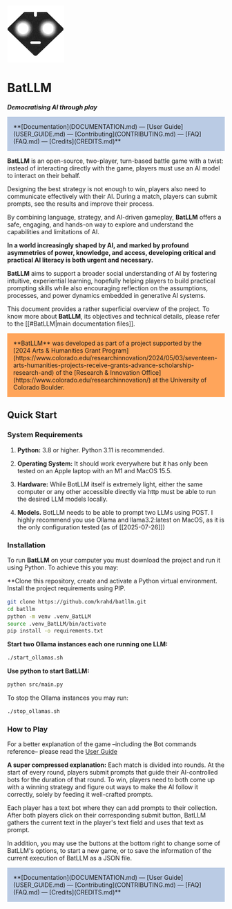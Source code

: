 ![alt text](https://github.com/krahd/BatLLM/blob/73db28aefa217d101717c081971deee7a53e9198/docs/attachments/logo-small.png "Bat LLM logo")
# BatLLM
***Democratising AI through play***

<p style="background-color: #bacbe4ff; padding: 1em;">
**[Documentation](DOCUMENTATION.md)  &mdash; [User Guide](USER_GUIDE.md)  &mdash; [Contributing](CONTRIBUTING.md)  &mdash; [FAQ](FAQ.md)  &mdash; [Credits](CREDITS.md)** 
</p>

**BatLLM** is an open-source, two-player, turn-based battle game with a twist: instead of interacting directly with the game, players must use an AI model to interact on their behalf. 

Designing the best strategy is not enough to win, players also need to communicate effectively with their AI. During a match, players can submit prompts, see the results and improve their process. 

By combining language, strategy, and AI-driven gameplay, **BatLLM** offers a safe, engaging, and hands-on way to explore and understand the capabilities and limitations of AI. 

**In a world increasingly shaped by AI, and marked by profound asymmetries of power, knowledge, and access, developing critical and practical AI literacy is both urgent and necessary.**

**BatLLM** aims to support a broader social understanding of AI by fostering intuitive, experiential learning, hopefully helping players to build practical prompting skills while also encouraging reflection on the assumptions, processes, and power dynamics embedded in generative AI systems.

This document provides a rather superficial overview of the project. To know more about **BatLLM**, its objectives and technical details, please refer to the [[#BatLLM|main documentation files]].

<p style="background-color: #ffa55bff; padding: 1em;">
**BatLLM** was developed as part of a project supported by the [2024 Arts & Humanities Grant Program](https://www.colorado.edu/researchinnovation/2024/05/03/seventeen-arts-humanities-projects-receive-grants-advance-scholarship-research-and) of the [Research & Innovation Office](https://www.colorado.edu/researchinnovation/) at the University of Colorado Boulder.
</p>


## Quick Start

### System Requirements

1. **Python:** 3.8 or higher. Python 3.11 is recommended. 

2. **Operating System:** It should work everywhere but it has only been tested on an Apple laptop with an M1 and MacOS 15.5. 

 3. **Hardware:** While BotLLM itself is extremely light, either the same computer or any other accessible directly via http must be able to run the desired LLM models locally.  

 4. **Models.** BotLLM needs to be able to prompt two LLMs using POST. I highly recommend you use Ollama and llama3.2:latest on MacOS, as it is the only configuration tested (as of [[2025-07-26]])


### Installation

To run **BatLLM** on your computer you must download the project and run it using Python. To achieve this you may:

**Clone this repository, create and activate a Python virtual environment. Install the project requirements using PIP.
```bash
git clone https://github.com/krahd/batllm.git
cd batllm
python -m venv .venv_BatLLM
source .venv_BatLLM/bin/activate
pip install -o requirements.txt
```
 
**Start two Ollama instances each one running one LLM:**
```bash
./start_ollamas.sh
```

**Use python to start BatLLM:**
```bash
python src/main.py
```

To stop the Ollama instances you may run:
```bash
./stop_ollamas.sh
```

### How to Play

For a better explanation of the game –including the Bot commands reference– please read the [User Guide](USER_GUIDE.md)

**A super compressed explanation:** Each match is divided into rounds. At the start of every round, players submit prompts that guide their AI-controlled bots for the duration of that round. To win, players need to both come up with a winning strategy and figure out ways to make the AI follow it correctly, solely by feeding it well-crafted prompts.

Each player has a text bot where they can add prompts to their collection. After both players click on their corresponding submit button, BatLLM gathers the current text in the player's text field and uses that text as prompt.

In addition, you may use the buttons at the bottom right to change some of BatLLM's options, to start a new game, or to save the information of the current execution of BatLLM as a JSON file.

<p style="background-color: #bacbe4ff; padding: 1em;">
**[Documentation](DOCUMENTATION.md)  &mdash; [User Guide](USER_GUIDE.md)  &mdash; [Contributing](CONTRIBUTING.md)  &mdash; [FAQ](FAQ.md)  &mdash; [Credits](CREDITS.md)** 
</p>